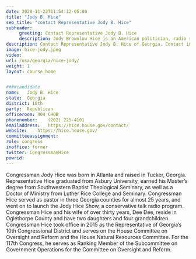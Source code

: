 ```yaml
---
date: 2020-11-22T11:54:12-05:00
title: "Jody B. Hice"
seo_title: "contact Representative Jody B. Hice"
subheader:
     greeting: Contact Representative Jody B. Hice 
     description: Jody Brownlow Hice is an American politician, radio show host, and political activist serving as the U.S. Representative for Georgia's 10th congressional district since 2015. He is a member of the Republican Party.
description: Contact Representative Jody B. Hice of Georgia. Contact information for Jody B. Hice includes email address, phone number, and mailing address.
image: hice-jody.jpeg
video: 
url: /usa/georgia/hice-jody/
weight: 1
layout: course_home


####candidate
name:	Jody B. Hice
state:	Georgia
district: 10th
party:	Republican
officeroom:	404 CHOB
phonenumber:	(202) 225-4101
emailaddress:	https://hice.house.gov/contact/
website:	https://hice.house.gov/
committeeassignment: 
role: congress
inoffice: former
twitter: CongressmanHice
powrid: 
---
```




Congressman Jody Hice was born in Atlanta and raised in Tucker, Georgia. Representative Hice graduated from Asbury University, earned his Master’s degree from Southwestern Baptist Theological Seminary, as well as a Doctor of Ministry from Luther Rice College and Seminary. Congressman Hice served as pastor in three Georgia counties for almost 25 years, and went on to launch the Jody Hice Show, a conservative talk radio program. Congressman Hice and his wife of over thirty years, Dee Dee, reside in Oglethorpe County and have two daughters and four grandchildren. Congressman Hice took office in 2015 as the Representative of Georgia’s 10th Congressional District and serves on the House Committee on Oversight and Reform and the House Natural Resources Committee. For the 117th Congress, he serves as Ranking Member of the Subcommittee on Government Operations for the Committee on Oversight and Reform. 